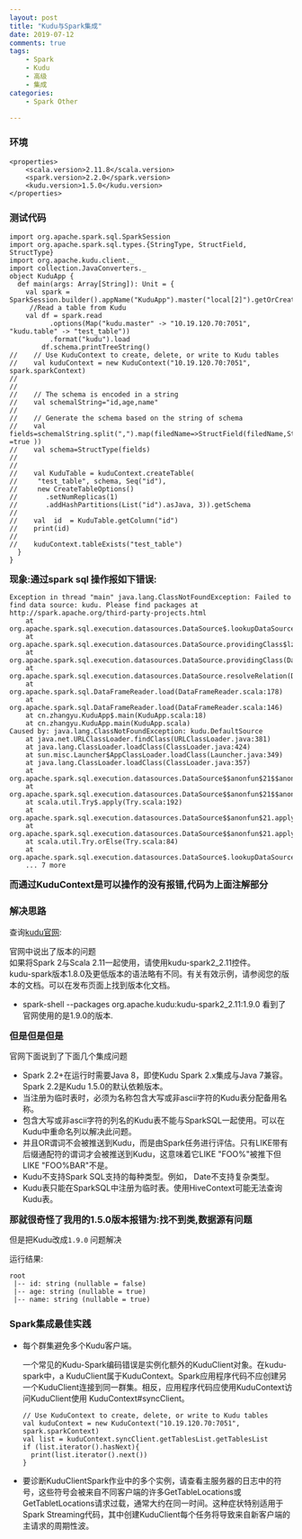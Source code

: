 ```yaml
---
layout: post
title: "Kudu与Spark集成"
date: 2019-07-12
comments: true
tags: 
    - Spark
    - Kudu
    - 高级
    - 集成
categories: 
    - Spark Other

---
```


<!--more--> 

### 环境

```
<properties>
    <scala.version>2.11.8</scala.version>
    <spark.version>2.2.0</spark.version>
    <kudu.version>1.5.0</kudu.version>
</properties>
```

### 测试代码

```
import org.apache.spark.sql.SparkSession
import org.apache.spark.sql.types.{StringType, StructField, StructType}
import org.apache.kudu.client._
import collection.JavaConverters._
object KuduApp {
  def main(args: Array[String]): Unit = {
    val spark = SparkSession.builder().appName("KuduApp").master("local[2]").getOrCreate()
     //Read a table from Kudu
    val df = spark.read
          .options(Map("kudu.master" -> "10.19.120.70:7051", "kudu.table" -> "test_table"))
          .format("kudu").load
        df.schema.printTreeString()
//    // Use KuduContext to create, delete, or write to Kudu tables
//    val kuduContext = new KuduContext("10.19.120.70:7051", spark.sparkContext)
//
//
//    // The schema is encoded in a string
//    val schemalString="id,age,name"
//
//    // Generate the schema based on the string of schema
//    val fields=schemalString.split(",").map(filedName=>StructField(filedName,StringType,nullable =true ))
//    val schema=StructType(fields)
//
//
//    val KuduTable = kuduContext.createTable(
//     "test_table", schema, Seq("id"),
//     new CreateTableOptions()
//       .setNumReplicas(1)
//       .addHashPartitions(List("id").asJava, 3)).getSchema
//
//    val  id  = KuduTable.getColumn("id")
//    print(id)
//
//    kuduContext.tableExists("test_table")
  }
}
```

<font size="3"><b>现象:通过spark sql 操作报如下错误:</b></font>

```
Exception in thread "main" java.lang.ClassNotFoundException: Failed to find data source: kudu. Please find packages at http://spark.apache.org/third-party-projects.html
    at org.apache.spark.sql.execution.datasources.DataSource$.lookupDataSource(DataSource.scala:549)
    at org.apache.spark.sql.execution.datasources.DataSource.providingClass$lzycompute(DataSource.scala:86)
    at org.apache.spark.sql.execution.datasources.DataSource.providingClass(DataSource.scala:86)
    at org.apache.spark.sql.execution.datasources.DataSource.resolveRelation(DataSource.scala:301)
    at org.apache.spark.sql.DataFrameReader.load(DataFrameReader.scala:178)
    at org.apache.spark.sql.DataFrameReader.load(DataFrameReader.scala:146)
    at cn.zhangyu.KuduApp$.main(KuduApp.scala:18)
    at cn.zhangyu.KuduApp.main(KuduApp.scala)
Caused by: java.lang.ClassNotFoundException: kudu.DefaultSource
    at java.net.URLClassLoader.findClass(URLClassLoader.java:381)
    at java.lang.ClassLoader.loadClass(ClassLoader.java:424)
    at sun.misc.Launcher$AppClassLoader.loadClass(Launcher.java:349)
    at java.lang.ClassLoader.loadClass(ClassLoader.java:357)
    at org.apache.spark.sql.execution.datasources.DataSource$$anonfun$21$$anonfun$apply$12.apply(DataSource.scala:533)
    at org.apache.spark.sql.execution.datasources.DataSource$$anonfun$21$$anonfun$apply$12.apply(DataSource.scala:533)
    at scala.util.Try$.apply(Try.scala:192)
    at org.apache.spark.sql.execution.datasources.DataSource$$anonfun$21.apply(DataSource.scala:533)
    at org.apache.spark.sql.execution.datasources.DataSource$$anonfun$21.apply(DataSource.scala:533)
    at scala.util.Try.orElse(Try.scala:84)
    at org.apache.spark.sql.execution.datasources.DataSource$.lookupDataSource(DataSource.scala:533)
    ... 7 more
```

<font size="3"><b>而通过KuduContext是可以操作的没有报错,代码为上面注解部分</b></font>

### 解决思路

查询[kudu官网](https://kudu.apache.org/):

官网中说出了版本的问题<br>
如果将Spark 2与Scala 2.11一起使用，请使用kudu-spark2_2.11控件。<br>
kudu-spark版本1.8.0及更低版本的语法略有不同。有关有效示例，请参阅您的版本的文档。可以在发布页面上找到版本化文档。

- spark-shell --packages org.apache.kudu:kudu-spark2_2.11:1.9.0   看到了 官网使用的是1.9.0的版本.


<font size="3"><b>但是但是但是</b></font>

官网下面说到了下面几个集成问题

- Spark 2.2+在运行时需要Java 8，即使Kudu Spark 2.x集成与Java 7兼容。Spark 2.2是Kudu 1.5.0的默认依赖版本。
- 当注册为临时表时，必须为名称包含大写或非ascii字符的Kudu表分配备用名称。
- 包含大写或非ascii字符的列名的Kudu表不能与SparkSQL一起使用。可以在Kudu中重命名列以解决此问题。
- 并且OR谓词不会被推送到Kudu，而是由Spark任务进行评估。只有LIKE带有后缀通配符的谓词才会被推送到Kudu，这意味着它LIKE "FOO%"被推下但LIKE "FOO%BAR"不是。
- Kudu不支持Spark SQL支持的每种类型。例如， Date不支持复杂类型。
- Kudu表只能在SparkSQL中注册为临时表。使用HiveContext可能无法查询Kudu表。

<font size="3"><b>那就很奇怪了我用的1.5.0版本报错为:找不到类,数据源有问题</b></font>

但是把Kudu改成`1.9.0` 问题解决

运行结果:

```
root
 |-- id: string (nullable = false)
 |-- age: string (nullable = true)
 |-- name: string (nullable = true)
```

### Spark集成最佳实践

- 每个群集避免多个Kudu客户端。
	
	一个常见的Kudu-Spark编码错误是实例化额外的KuduClient对象。在kudu-spark中，a KuduClient属于KuduContext。Spark应用程序代码不应创建另一个KuduClient连接到同一群集。相反，应用程序代码应使用KuduContext访问KuduClient使用 KuduContext#syncClient。
	
	```
	// Use KuduContext to create, delete, or write to Kudu tables
    val kuduContext = new KuduContext("10.19.120.70:7051", spark.sparkContext)
    val list = kuduContext.syncClient.getTablesList.getTablesList
    if (list.iterator().hasNext){
      print(list.iterator().next())
    }
	```
	
- 要诊断KuduClientSpark作业中的多个实例，请查看主服务器的日志中的符号，这些符号会被来自不同客户端的许多GetTableLocations或 GetTabletLocations请求过载，通常大约在同一时间。这种症状特别适用于Spark Streaming代码，其中创建KuduClient每个任务将导致来自新客户端的主请求的周期性波。